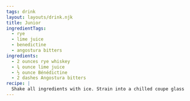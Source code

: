 ```yaml
---
tags: drink
layout: layouts/drink.njk
title: Junior
ingredientTags:
  - rye
  - lime juice
  - benedictine
  - angostura bitters
ingredients:
  - 2 ounces rye whiskey
  - ¾ ounce lime juice
  - ½ ounce Bénédictine
  - 2 dashes Angostura bitters
recipe: |
  Shake all ingredients with ice. Strain into a chilled coupe glass
---
```

